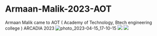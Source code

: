 # Armaan-Malik-2023-AOT
Armaan Malik came to AOT ( Academy of Technology, Btech engineering college ) ARCADIA 2023
![photo_2023-04-15_17-10-15](https://user-images.githubusercontent.com/81384987/232223843-11c612c5-a990-4e46-998f-6710d57638e2.jpg)
<img src="https://user-images.githubusercontent.com/73097560/115834477-dbab4500-a447-11eb-908a-139a6edaec5c.gif">
<img src="https://user-images.githubusercontent.com/73097560/115834477-dbab4500-a447-11eb-908a-139a6edaec5c.gif">
